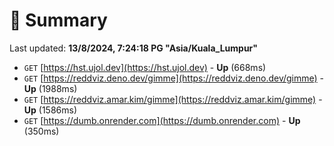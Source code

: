 # 📖 Summary
Last updated: **13/8/2024, 7:24:18 PG "Asia/Kuala_Lumpur"**

- `GET` [https://hst.ujol.dev](https://hst.ujol.dev) - **Up** (668ms)
- `GET` [https://reddviz.deno.dev/gimme](https://reddviz.deno.dev/gimme) - **Up** (1988ms)
- `GET` [https://reddviz.amar.kim/gimme](https://reddviz.amar.kim/gimme) - **Up** (1586ms)
- `GET` [https://dumb.onrender.com](https://dumb.onrender.com) - **Up** (350ms)
